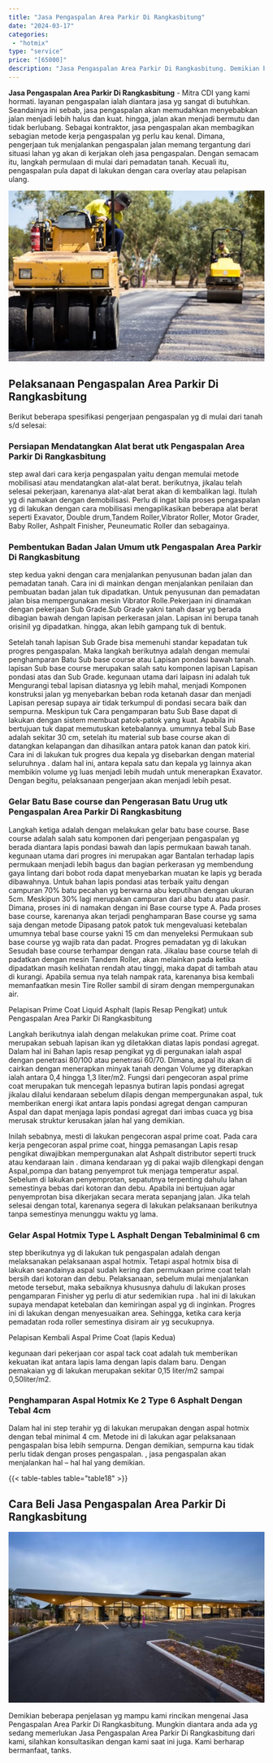 ```yaml
---
title: "Jasa Pengaspalan Area Parkir Di Rangkasbitung"
date: "2024-03-17"
categories:
 - "hotmix"
type: "service"
price: "[65000]"
description: "Jasa Pengaspalan Area Parkir Di Rangkasbitung. Demikian beberapa penjelasan yg mampu kami rincikan mengenai Jasa Pengaspalan Area Parkir Di Rangkasbitung. Mu..."
---
```


**Jasa Pengaspalan Area Parkir Di Rangkasbitung** - Mitra CDI yang kami hormati. layanan pengaspalan ialah diantara jasa yg sangat di butuhkan. Seandainya ini sebab, jasa pengaspalan akan memudahkan menyebabkan jalan menjadi lebih halus dan kuat. hingga, jalan akan menjadi bermutu dan tidak berlubang. Sebagai kontraktor, jasa pengaspalan akan membagikan sebagian metode kerja pengaspalan yg perlu kau kenal. Dimana, pengerjaan tuk menjalankan pengaspalan jalan memang tergantung dari situasi lahan yg akan di kerjakan oleh jasa pengaspalan. Dengan semacam itu, langkah permulaan di mulai dari pemadatan tanah. Kecuali itu, pengaspalan pula dapat di lakukan dengan cara overlay atau pelapisan ulang.

![Jasa Pengaspalan Area Parkir Di Rangkasbitung](/images/hotmix/jasa-hotmix-aspal-22.jpg)

## Pelaksanaan Pengaspalan Area Parkir Di Rangkasbitung

Berikut beberapa spesifikasi pengerjaan pengaspalan yg di mulai dari tanah s/d selesai:

### Persiapan Mendatangkan Alat berat utk Pengaspalan Area Parkir Di Rangkasbitung

step awal dari cara kerja pengaspalan yaitu dengan memulai metode mobilisasi atau mendatangkan alat-alat berat. berikutnya, jikalau telah selesai pekerjaan, karenanya alat-alat berat akan di kembalikan lagi. Itulah yg di namakan dengan demobilisasi. Perlu di ingat bila proses pengaspalan yg di lakukan dengan cara mobilisasi mengaplikasikan beberapa alat berat seperti Exavator, Double drum,Tandem Roller,Vibrator Roller, Motor Grader, Baby Roller, Ashpalt Finisher, Peuneumatic Roller dan sebagainya.

### Pembentukan Badan Jalan Umum utk Pengaspalan Area Parkir Di Rangkasbitung

step kedua yakni dengan cara menjalankan penyusunan badan jalan dan pemadatan tanah. Cara ini di mainkan dengan menjalankan penilaian dan pembuatan badan jalan tuk dipadatkan. Untuk penyusunan dan pemadatan jalan bisa mempergunakan mesin Vibrator Rolle.Pekerjaan ini dinamakan dengan pekerjaan Sub Grade.Sub Grade yakni tanah dasar yg berada dibagian bawah dengan lapisan perkerasan jalan. Lapisan ini berupa tanah orisinil yg dipadatkan. hingga, akan lebih gampang tuk di bentuk.

Setelah tanah lapisan Sub Grade bisa memenuhi standar kepadatan tuk progres pengaspalan. Maka langkah berikutnya adalah dengan memulai penghamparan Batu Sub base course atau Lapisan pondasi bawah tanah. lapisan Sub base course merupakan salah satu komponen lapisan Lapisan pondasi atas dan Sub Grade. kegunaan utama dari laipasn ini adalah tuk Mengurangi tebal lapisan diatasnya yg lebih mahal, menjadi Komponen konstruksi jalan yg menyebarkan beban roda ketanah dasar dan menjadi Lapisan peresap supaya air tidak terkumpul di pondasi secara baik dan sempurna. Meskipun tuk Cara pengamparan batu Sub Base dapat di lakukan dengan sistem membuat patok-patok yang kuat. Apabila ini bertujuan tuk dapat memutuskan ketebalannya. umumnya tebal Sub Base adalah sekitar 30 cm, setelah itu material sub base course akan di datangkan kelapangan dan dihasilkan antara patok kanan dan patok kiri. Cara ini di lakukan tuk progres dua kepala yg disebarkan dengan material seluruhnya . dalam hal ini, antara kepala satu dan kepala yg lainnya akan membikin volume yg luas menjadi lebih mudah untuk menerapkan Exavator. Dengan begitu, pelaksanaan pengerjaan akan menjadi lebih pesat.

### Gelar Batu Base course dan Pengerasan Batu Urug utk Pengaspalan Area Parkir Di Rangkasbitung

Langkah ketiga adalah dengan melakukan gelar batu base course. Base course adalah salah satu komponen dari pengerjaan pengaspalan yg berada diantara lapis pondasi bawah dan lapis permukaan bawah tanah. kegunaan utama dari progres ini merupakan agar Bantalan terhadap lapis permukaan menjadi lebih bagus dan bagian perkerasan yg membendung gaya lintang dari bobot roda dapat menyebarkan muatan ke lapis yg berada dibawahnya. Untuk bahan lapis pondasi atas terbaik yaitu dengan campuran 70% batu pecahan yg berwarna abu keputihan dengan ukuran 5cm. Meskipun 30% lagi merupakan campuran dari abu batu atau pasir. Dimana, proses ini di namakan dengan ini Base course type A. Pada proses base course, karenanya akan terjadi penghamparan Base course yg sama saja dengan metode Dipasang patok patok tuk mengevaluasi ketebalan umumnya tebal base course yakni 15 cm dan menyeleksi Permukaan sub base course yg wajib rata dan padat. Progres pemadatan yg di lakukan Sesudah base course terhampar dengan rata. Jikalau base course telah di padatkan dengan mesin Tandem Roller, akan melainkan pada ketika dipadatkan masih kelihatan rendah atau tinggi, maka dapat di tambah atau di kurangi. Apabila semua nya telah nampak rata, karenanya bisa kembali memanfaatkan mesin Tire Roller sambil di siram dengan mempergunakan air.

Pelapisan Prime Coat Liquid Asphalt (lapis Resap Pengikat) untuk Pengaspalan Area Parkir Di Rangkasbitung

Langkah berikutnya ialah dengan melakukan prime coat. Prime coat merupakan sebuah lapisan ikan yg diletakkan diatas lapis pondasi agregat. Dalam hal ini Bahan lapis resap pengikat yg di pergunakan ialah aspal dengan penetrasi 80/100 atau penetrasi 60/70. Dimana, aspal itu akan di cairkan dengan menerapkan minyak tanah dengan Volume yg diterapkan ialah antara 0,4 hingga 1,3 liter/m2. Fungsi dari pengecoran aspal prime coat merupakan tuk mencegah lepasnya butiran lapis pondasi agregat jikalau dilalui kendaraan sebelum dilapis dengan mempergunakan aspal, tuk memberikan energi ikat antara lapis pondasi agregat dengan campuran Aspal dan dapat menjaga lapis pondasi agregat dari imbas cuaca yg bisa merusak struktur kerusakan jalan hal yang demikian.

Inilah sebabnya, mesti di lakukan pengecoran aspal prime coat. Pada cara kerja pengecoran aspal prime coat, hingga pemasangan Lapis resap pengikat diwajibkan mempergunakan alat Ashpalt distributor seperti truck atau kendaraan lain . dimana kendaraan yg di pakai wajib dilengkapi dengan Aspal,pompa dan batang penyemprot tuk menjaga temperatur aspal. Sebelum di lakukan penyemprotan, sepatutnya terpenting dahulu lahan semestinya bebas dari kotoran dan debu. Apabila ini bertujuan agar penyemprotan bisa dikerjakan secara merata sepanjang jalan. Jika telah selesai dengan total, karenanya segera di lakukan pelaksanaan berikutnya tanpa semestinya menunggu waktu yg lama.

### Gelar Aspal Hotmix Type L Asphalt Dengan Tebalminimal 6 cm

step bberikutnya yg di lakukan tuk pengaspalan adalah dengan melaksanakan pelaksanaan aspal hotmix. Tetapi aspal hotmix bisa di lakukan seandainya aspal sudah kering dan permukaan prime coat telah bersih dari kotoran dan debu. Pelaksanaan, sebelum mulai menjalankan metode tersebut, maka sebaiknya khususnya dahulu di lakukan proses pengamparan Finisher yg perlu di atur sedemikian rupa . hal ini di lakukan supaya mendapat ketebalan dan kemiringan aspal yg di inginkan. Progres ini di lakukan dengan menyesuaikan area. Sehingga, ketika cara kerja pemadatan roda roller semestinya disiram air yg secukupnya.

Pelapisan Kembali Aspal Prime Coat (lapis Kedua)

kegunaan dari pekerjaan cor aspal tack coat adalah tuk memberikan kekuatan ikat antara lapis lama dengan lapis dalam baru. Dengan pemakaian yg di lakukan merupakan sekitar 0,15 liter/m2 sampai 0,50liter/m2.

### Penghamparan Aspal Hotmix Ke 2 Type 6 Asphalt Dengan Tebal 4cm

Dalam hal ini step terahir yg di lakukan merupakan dengan aspal hotmix dengan tebal minimal 4 cm. Metode ini di lakukan agar pelaksanaan pengaspalan bisa lebih sempurna. Dengan demikian, sempurna kau tidak perlu tidak dengan proses pengaspalan. , jasa pengaspalan akan menjalankan hal – hal hal yang demikian.

{{< table-tables table="table18" >}}

## Cara Beli Jasa Pengaspalan Area Parkir Di Rangkasbitung

![Jasa Pengaspalan Area Parkir Di Rangkasbitung](/images/hotmix/jasa-hotmix-aspal-30.jpg)

Demikian beberapa penjelasan yg mampu kami rincikan mengenai Jasa Pengaspalan Area Parkir Di Rangkasbitung. Mungkin diantara anda ada yg sedang memerlukan Jasa Pengaspalan Area Parkir Di Rangkasbitung dari kami, silahkan konsultasikan dengan kami saat ini juga. Kami berharap bermanfaat, tanks.

